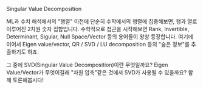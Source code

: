 Singular Value Decomposition

ML과 수치 해석에서의 "행렬" 이전에 단순히 수학에서의 행렬에 집중해보면, 행과 열로 이루어진 2차원 숫자 집합입니다. 수학적으로 접근을 시작해보면 Rank, Invertible, Determinant, Sigular, Null Space/Vector 등의 용어들이 왕창 등장합니다. 여기에 이어서 Eigen value/vector, QR / SVD / LU decomposition 등의 "숨은 정보"를 추출하기도 하죠.

그 중에 SVD(Singular Value Decomposition)이란 무엇일까요? Eigen Value/Vector가 무엇이길래 "차원 압축"같은 것에서 SVD가 사용될 수 있을까요? 함께 토론해봅시다!
